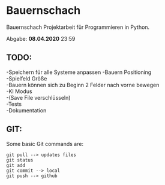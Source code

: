 # Bauernschach

Bauernschach Projektarbeit für Programmieren in Python.
  
Abgabe: **08.04.2020** 23:59

## TODO:
-Speichern für alle Systeme anpassen 
-Bauern Positioning  
-Spielfeld Größe  
-Bauern können sich zu Beginn 2 Felder nach vorne bewegen  
-KI Modus  
-(Save File verschlüsseln)  
-Tests  
-Dokumentation  


## GIT:
Some basic Git commands are:
```
git pull --> updates files
git status
git add 
git commit --> local 
git push --> github
```
